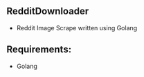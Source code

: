 RedditDownloader
----------------
* Reddit Image Scrape written using Golang

Requirements:
-------------
* Golang
